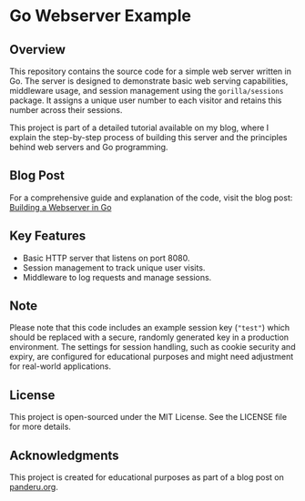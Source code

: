 # Go Webserver Example

## Overview

This repository contains the source code for a simple web server written in Go. The server is designed to demonstrate basic web serving capabilities, middleware usage, and session management using the `gorilla/sessions` package. It assigns a unique user number to each visitor and retains this number across their sessions.

This project is part of a detailed tutorial available on my blog, where I explain the step-by-step process of building this server and the principles behind web servers and Go programming.

## Blog Post

For a comprehensive guide and explanation of the code, visit the blog post:
[Building a Webserver in Go](https://panderu.org/posts/webserver)

## Key Features

- Basic HTTP server that listens on port 8080.
- Session management to track unique user visits.
- Middleware to log requests and manage sessions.

## Note

Please note that this code includes an example session key (`"test"`) which should be replaced with a secure, randomly generated key in a production environment. The settings for session handling, such as cookie security and expiry, are configured for educational purposes and might need adjustment for real-world applications.

## License

This project is open-sourced under the MIT License. See the LICENSE file for more details.

## Acknowledgments

This project is created for educational purposes as part of a blog post on [panderu.org](https://panderu.org/).

